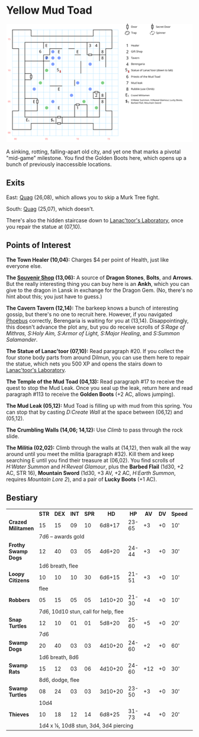 # Yellow Mud Toad

[![map](mud-toad.svg)](mud-toad.svg)

A sinking, rotting, falling-apart old city, and yet one that marks a pivotal "mid-game" milestone. You find the Golden Boots here, which opens up a bunch of previously inaccessible locations.

## Exits

East: [Quag](dilmun.md) (26,08), which allows you to skip a Murk Tree fight.

South: [Quag](dilmun.md) (25,07), which doesn't.

There's also the hidden staircase down to [Lanac'toor's Laboratory](lanactoor.md), once you repair the statue at (07,10).

## Points of Interest

**The Town Healer (10,04):** Charges $4 per point of Health, just like everyone else.

**The [Souvenir Shop](../things-and-stuff.md#souvenir-shop) (13,06):** A source of **Dragon Stones**, **Bolts**, and **Arrows**. But the really interesting thing you can buy here is an **Ankh**, which you can give to the dragon in Lansk in exchange for the Dragon Gem. (No, there's no hint about this; you just have to guess.)

**The Cavern Tavern (12,14):** The barkeep knows a bunch of interesting gossip, but there's no one to recruit here. However, if you navigated [Phoebus](phoebus.md) correctly, Berengaria is waiting for you at (13,14). Disappointingly, this doesn't advance the plot any, but you do receive scrolls of *S:Rage of Mithras, S:Holy Aim, S:Armor of Light, S:Major Healing*, and *S:Summon Salamander*.

**The Statue of Lanac'toor (07,10):** Read paragraph #20. If you collect the four stone body parts from around Dilmun, you can use them here to repair the statue, which nets you 500 XP and opens the stairs down to [Lanac'toor's Laboratory](lanactoor.md).

**The Temple of the Mud Toad (04,13):** Read paragraph #17 to receive the quest to stop the Mud Leak. Once you seal up the leak, return here and read paragraph #113 to receive the **Golden Boots** (+2 AC, allows jumping).

**The Mud Leak (05,12):** Mud Toad is filling up with mud from this spring. You can stop that by casting *D:Create Wall* at the space between (06,12) and (05,12).

**The Crumbling Walls (14,06; 14,12):** Use *Climb* to pass through the rock slide.

**The Militia (02,02):** Climb through the walls at (14,12), then walk all the way around until you meet the militia (paragraph #32). Kill them and keep searching E until you find their treasure at (06,02). You find scrolls of *H:Water Summon* and *H:Reveal Glamour*, plus the **Barbed Flail** (1d30, +2 AC, STR 16), **Mountain Sword** (1d30, +3 AV, +2 AC, *H:Earth Summon*, requires *Mountain Lore 2*), and a pair of **Lucky Boots** (+1 AC).

## Bestiary

<table>
  <tr>
    <th></th>
    <th>STR</th>
    <th>DEX</th>
    <th>INT</th>
    <th>SPR</th>
    <th>HD</th>
    <th>HP</th>
    <th>AV</th>
    <th>DV</th>
    <th>Speed</th>
    <th>XP</th>
  </tr>
  <tr>
    <td><b>Crazed Militamen</b></td>
    <td>15</td>
    <td>15</td>
    <td>09</td>
    <td>10</td>
    <td>6d8+17</td>
    <td>23-65</td>
    <td>+3</td>
    <td>+0</td>
    <td>10'</td>
    <td>150</td>
  </tr>
  <tr>
    <td></td>
    <td colspan=10>7d6 – awards gold</td>
  </tr>
  <tr>
    <td><b>Frothy Swamp Dogs</b></td>
    <td>12</td>
    <td>40</td>
    <td>03</td>
    <td>05</td>
    <td>4d6+20</td>
    <td>24-44</td>
    <td>+3</td>
    <td>+0</td>
    <td>30'</td>
    <td>170</td>
  </tr>
  <tr>
    <td></td>
    <td colspan=10>1d6 breath, flee</td>
  </tr>
  <tr>
    <td><b>Loopy Citizens</b></td>
    <td>10</td>
    <td>10</td>
    <td>10</td>
    <td>30</td>
    <td>6d6+15</td>
    <td>21-51</td>
    <td>+3</td>
    <td>+0</td>
    <td>10'</td>
    <td>120</td>
  </tr>
  <tr>
    <td></td>
    <td colspan=10>flee</td>
  </tr>
  <tr>
    <td><b>Robbers</b></td>
    <td>05</td>
    <td>15</td>
    <td>05</td>
    <td>05</td>
    <td>1d10+20</td>
    <td>21-30</td>
    <td>+4</td>
    <td>+0</td>
    <td>10'</td>
    <td>150</td>
  </tr>
  <tr>
    <td></td>
    <td colspan=10>7d6, 10d10 stun, call for help, flee</td>
  </tr>
  <tr>
    <td><b>Snap Turtles</b></td>
    <td>12</td>
    <td>10</td>
    <td>01</td>
    <td>01</td>
    <td>5d8+20</td>
    <td>25-60</td>
    <td>+5</td>
    <td>+0</td>
    <td>20'</td>
    <td>150</td>
  </tr>
  <tr>
    <td></td>
    <td colspan=10>7d6</td>
  </tr>
  <tr>
    <td><b>Swamp Dogs</b></td>
    <td>20</td>
    <td>40</td>
    <td>03</td>
    <td>03</td>
    <td>4d10+20</td>
    <td>24-60</td>
    <td>+2</td>
    <td>+0</td>
    <td>60'</td>
    <td>150</td>
  </tr>
  <tr>
    <td></td>
    <td colspan=10>1d6 breath, 8d6</td>
  </tr>
  <tr>
    <td><b>Swamp Rats</b></td>
    <td>15</td>
    <td>12</td>
    <td>03</td>
    <td>06</td>
    <td>4d10+20</td>
    <td>24-60</td>
    <td>+12</td>
    <td>+0</td>
    <td>30'</td>
    <td>120</td>
  </tr>
  <tr>
    <td></td>
    <td colspan=10>8d6, dodge, flee</td>
  </tr>
  <tr>
    <td><b>Swamp Turtles</b></td>
    <td>08</td>
    <td>24</td>
    <td>03</td>
    <td>03</td>
    <td>3d10+20</td>
    <td>23-50</td>
    <td>+3</td>
    <td>+0</td>
    <td>30'</td>
    <td>160</td>
  </tr>
  <tr>
    <td></td>
    <td colspan=10>10d4</td>
  </tr>
  <tr>
    <td><b>Thieves</b></td>
    <td>10</td>
    <td>18</td>
    <td>12</td>
    <td>14</td>
    <td>6d8+25</td>
    <td>31-73</td>
    <td>+4</td>
    <td>+0</td>
    <td>20'</td>
    <td>120</td>
  </tr>
  <tr>
    <td></td>
    <td colspan=10>1d4 x ¼, 10d8 stun, 3d4, 3d4 piercing</td>
  </tr>
</table>